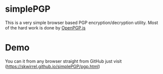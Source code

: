 simplePGP
=========

This is a very simple browser based PGP encryption/decryption utility. Most of the hard work is done by [OpenPGP.js](https://openpgpjs.org/)

Demo
====
You can it from any browser straight from GitHub just visit (https://skwirrel.github.io/simplePGP/pgp.html)

